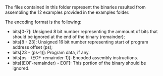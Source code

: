 The files contained in this folder represent the binaries resulted from assembling the 12 examples provided in the examples folder.

The encoding format is the following:
- bits[0-7]: Unsigned 8 bit number representing the ammount of bits that should be ignored at the end of the binary (remainder);
- bits[8 - 23]: Unsigned 16 bit number representing start of program address offset (ps);
- bits[23 - (ps-1)]: Program data, if any.
- bits[ps - (EOF-remainder-1)]: Encoded assembly instructions.
- bits[(EOF-remainder) - EOF]: This portion of the binary should be ignored.
